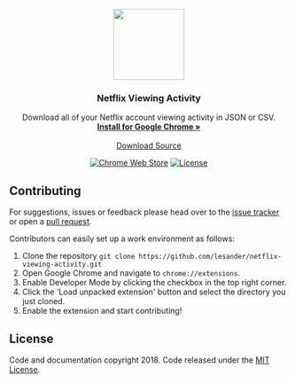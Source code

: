 <p align="center">
  <img src="src/img/nva-128.png" width=128 height=128>

  <h3 align="center">Netflix Viewing Activity</h3>

  <p align="center">
    Download all of your Netflix account viewing activity in JSON or CSV.
    <br>
    <a href="https://chrome.google.com/webstore/detail/netflix-viewing-activity/akcphadjbeckmkdoimhbfechbandeggg?utm_source=github"><strong>Install for Google Chrome &raquo;</strong></a>
    <br>
    <br>
    <a href="https://github.com/lesander/netflix-viewing-activity/archive/master.zip">Download Source</a>
  </p>
</p>

<p align="center">
  <a href="https://chrome.google.com/webstore/detail/netflix-viewing-activity/akcphadjbeckmkdoimhbfechbandeggg?utm_source=github_badge"><img alt="Chrome Web Store" src="https://img.shields.io/chrome-web-store/v/akcphadjbeckmkdoimhbfechbandeggg.svg"></a>
  <a href="#"><img alt="License" src="https://img.shields.io/github/license/lesander/netflix-viewing-activity.svg"></a>
</p>

## Contributing
For suggestions, issues or feedback please head over to the [issue tracker](https://github.com/lesander/netflix-viewing-activity/issues) or open a [pull request](https://github.com/lesander/netflix-viewing-activity/pulls).

Contributors can easily set up a work environment as follows:
1. Clone the repository `git clone https://github.com/lesander/netflix-viewing-activity.git`
2. Open Google Chrome and navigate to `chrome://extensions`.
3. Enable Developer Mode by clicking the checkbox in the top right corner.
4. Click the 'Load unpacked extension' button and select the directory you just cloned.
5. Enable the extension and start contributing!


## License
Code and documentation copyright 2018. Code released under the [MIT License](https://github.com/lesander/netflix-viewing-activity/blob/master/README.md).
